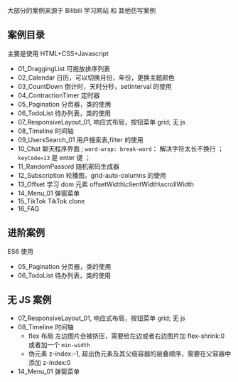 大部分的案例来源于 Bilibili 学习网站 和 其他仿写案例

## 案例目录

主要是使用 HTML+CSS+Javascript

- 01_DraggingList 可拖放排序列表
- 02_Calendar 日历，可以切换月份，年份，更换主题颜色
- 03_CountDown 倒计时，天时分秒，setInterval 的使用
- 04_ContractionTimer 定时器
- 05_Pagination 分页器，类的使用
- 06_TodoList 待办列表，类的使用
- 07_ResponsiveLayout_01, 响应式布局，按钮菜单 grid; 无 js
- 08_Timeline 时间轴
- 09_UsersSearch_01 用户搜索表,filter 的使用
- 10_Chat 聊天程序界面 ; `word-wrap: break-word`： 解决字符太长不换行 ； ` keyCode=13` 是 enter 键 ；
- 11_RandomPassord 随机密码生成器
- 12_Subscription 轮播图，grid-auto-columns 的使用
- 13_Offset 学习 dom 元素 offsetWidth\clientWidth\scrollWidth
- 14_Menu_01 弹窗菜单
- 15_TikTok TikTok clone
- 16_FAQ

## 进阶案例

ES6 使用

- 05_Pagination 分页器，类的使用
- 06_TodoList 待办列表，类的使用

## 无 JS 案例

- 07_ResponsiveLayout_01, 响应式布局，按钮菜单 grid; 无 js
- 08_Timeline 时间轴
  - flex 布局 左边图片会被挤压，需要给左边或者右边图片加 flex-shrink:0 或者加一个 `min-width`
  - 伪元素 z-index:-1, 超出伪元素及其父级容器的层叠顺序，需要在父容器中添加 z-index:0
- 14_Menu_01 弹窗菜单
